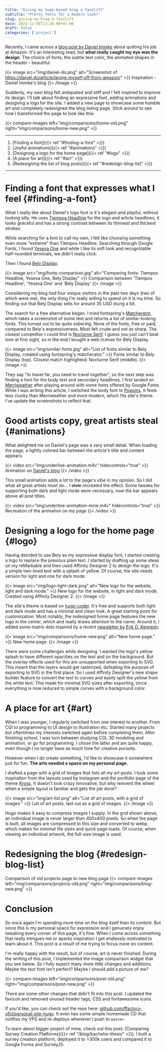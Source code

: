 ```yaml
---
title: "Giving my hugo-based blog a facelift"
subtitle: "Pretty fonts for a modern look?"
slug: giving-my-blog-a-facelift
date: 2022-12-05T13:36:00+07:00
draft: false
categories: ['project']
---
```


<!-- 
TODO
- before-state:
  - talk about hugo coder theme
  (- projects / blog separation)
  - 
- update screenshots before/after
- merge projects -> blog & new look: add before/after
- list additional changes to theme, pictures
 -->

<!-- 
# Reimagining this blog post

Keep the scope limited. 

## Who is going to read it, what should they get out of reading this?
 
 1. *People interested in design, fonts, redesign*
  - inspiration gathering
  - how I found a font that expresses what I feel
  - redesign process
 
 2. *Friends of mine & LinkedIn people*
  - recent work of mine
  - "it was boring before, now it's cool"

### Do's & Don'ts
Do
- use a lot of images
- keep short & to the point

Don't
- show too much code
- talk about off-topic things 
-->

<!-- # Inspiration -->
<!-- 
  - get people hooked: inspiration from Daniel Immke's blog
  - what will I talk about
    - "how I went from this to this": before/after (-> friends)
    - finding a font, animations, logo, art page (-> design people)
  - why should they read this / who should read this
-->
Recently, I came across a [blog post by Daniel Immke](https://daniel.do/article/laying-myself-off-from-amazon/) about quitting his job at Amazon. It's an interesting read, but **what really caught my eye was the design**. The choice of fonts, the subtle text color, the animated shapes in the header - beautiful.

{{< image src="img/daniel-do.png" alt="Screenshot of https://daniel.do/article/laying-myself-off-from-amazon/" >}}
  Inspiration - Daniel Immke's blog
{{< /image >}}

Suddenly, my own blog felt antiquated and stiff and I felt inspired to improve its design. I'll talk about finding an expressive font, adding animations and designing a logo for the site. I added a new page to showcase some humble art and completely redesigned the blog listing page. Stick around to see how I transformed the page to look like this:

{{< compare-images left="img/comparisons/home-old.png" right="img/comparisons/home-new.png" >}}

---
1. [Finding a font]({{< ref "#finding-a-font" >}})
2. [Joyful animations]({{< ref "#animations" >}})
3. [Designing a logo for the home page]({{< ref "#logo" >}})
4. [A place for art]({{< ref "#art" >}})
5. [Redesigning the list of blog posts]({{< ref "#redesign-blog-list" >}})
---


# Finding a font that expresses what I feel {#finding-a-font}
What I really like about Daniel's logo font is it's elegant *and* playful, without looking silly. He uses [Tiempos Headline](https://klim.co.nz/retail-fonts/tiempos-headline/) for the logo and article headlines, it looks graceful and has a strong contrast between its thinnest and thickest strokes.

While searching for a font to call my own, I felt like choosing something even more "extreme" than Tiempos Headline. Searching through Google Fonts, I found [Yeseva One](https://fonts.google.com/specimen/Yeseva+One?category=Display&subset=latin&preview.text=Filippo%20Orru&preview.text_type=custom) and while I like its soft look and recognizable half-rounded terminals, we didn't really click.

Then I found [Bely Display](https://www.type-together.com/bely-font).

{{< image src="img/fonts-comparison.jpg" alt="Comparing fonts: Tiempos Headline, Yeseva One, Bely Display" >}}
  Comparison between 'Tiempos Headline', 'Yeseva One' and 'Bely Display'
{{< /image >}}

Considering my blog had four unique visitors in the past two days (two of which were me), the only thing I'm really willing to spend on it is my time. So finding out that Bely Display sells for around 35 USD stung a bit. 
<!-- It is also included in Adobe's creative cloud fonts, but I'd only be allowed to use it while my subscription is active, so that wasn't a possibility. -->

The search for a free alternative began. I tried fontspring's [Matcherator](https://www.fontsquirrel.com/matcherator), which takes a screenshot of some text and returns a list of similar-looking fonts. This turned out to be quite sobering. None of the fonts, free or paid, compared to Bely's expressiveness. Most felt crude and not as sharp. The closest competitor I could find is [Nocturne Serif](https://www.fontspring.com/fonts/machalski/nocturne-serif). I guess you just can't beat love at first sight, so in the end I bought a web license for Bely Display. 

{{< image src="img/similar-fonts.jpg" alt="List of fonts similar to Bely Display, created using fontspring's matcherator." >}}
  Fonts similar to Bely Display (top). Closest match highlighted: Nocturne Serif (middle).
{{< /image >}}

They say "to travel far, you need to travel together", so the next step was finding a font for the body text and secondary headlines. I first landed on [Merriweather](https://fonts.google.com/specimen/Merriweather) after playing around with some fonts offered by Google Fonts. While I was writing this article, I switched the body font to [Poppins](https://fonts.google.com/specimen/Poppins). It feels less clunky than Merriweather and more modern, which fits site's theme. I've update the screenshots to reflect that. 

# Good artists copy, great artists steal {#animations}
What delighted me on Daniel's page was a very small detail. When loading the page, a lightly colored bar between the article's title and content appears. 

{{< video src="img/underline-animation.m4v" hidecontrols="true" >}}
Animation on [Daniel's blog](https://daniel.do/article/laying-myself-off-from-amazon/)
{{< /video >}}


This small animation adds a lot to the page's vibe in my opinion. So I did what all great artists must do... I ~~*stole*~~ recreated the effect. Some tweaks for supporting both dark and light mode were necessary, now the bar appears above all post titles.

{{< video src="img/underline-animation-mine.m4v" hidecontrols="true" >}}
Recreation of the animation on my page
{{< /video >}}

# Designing a logo for the home page {#logo}
Having decided to use Bely as my expressive display font, I started creating a logo to replace the previous plain text. I started by drafting up some ideas on my reMarkable and then used Affinity Designer 2 to design the logo. It's a simple two-lined text with a splash of yellow. Of course, the site needs version for light and one for dark mode.

{{< image src="img/logo-light-dark.png" alt="New logo for the website, light and dark mode." >}}
  New logo for the website, in light and dark mode. Created using Affinity Designer 2.
{{< /image >}}

The site's theme is based on [hugo-coder](https://github.com/luizdepra/hugo-coder). It's free and supports both light and dark mode and has a minimal and clean look. A great starting point for customization.
Most notably, the redesigned home page features the new logo in the center, which and really draws attention to the name. Around it, I added some matrix dots inspired by a recent [newsletter by Erik D. Kennedy](https://www.learnui.design/newsletter.html).

{{< image src="img/comparisons/home-new.png" alt="New home page." >}}
  New home page.
{{< /image >}}

There were some challenges while designing. I wanted the logo's yellow splash to have different opacities on the text and on the background. But the overlay effects used for this are unsupported when exporting to SVG. This meant that the layers would get rasterized, defeating the purpose of exporting to SVG in the first place. So I used Affinity Designer's new shape builder feature to convert the text to curves and easily split the yellow from the white text. This made for minimal SVG sizes after exporting, since everything is now reduced to simple curves with a background color.


# A place for art {#art}
When I was younger, I regularly switched from one interest to another. From CGI to programming to UI design to illustration etc. Started many projects but oftentimes my interests switched again before completing them. After finishing school, I was torn between studying CGI, 3D modeling and animation, or go for programming. I chose the latter and am quite happy, even though I no longer have as much time for creative pursuits.

However when I do create something, I'd like to showcase it somewhere just for fun. **The arts needed a space on my personal page.**

<!-- TODO insert image of single page -->

I drafted a page with a grid of images that lists all my art posts. I took some inspiration from the layouts used by Instagram and the portfolio page of the theme [Kross](https://demo.gethugothemes.com/kross/). It doesn't look crazy innovative, but why reinvent the wheel when a simple layout is familiar and gets the job done? 

{{< image src="img/art-list.png" alt="List of art posts, with a grid of images." >}}
  List of art posts, laid out as a grid of images.
{{< /image >}}

Hugo makes it easy to compress images I supply. In the grid shown above, an individual image is never larger than 400x400 pixels. So when the page is built, all images are compressed to this size and converted to webp, which makes for minimal file sizes and quick page loads. Of course, when viewing an individual artwork, the full-size image is used.

# Redesigning the blog {#redesign-blog-list}

Comparison of old projects page to new blog page
{{< compare-images left="img/comparisons/projects-old.png" right="img/comparisons/blog-new.png" >}}

# Conclusion
<!-- TODO:
  - summarize post
  - what happened while writing this post:
    - redesigned blog list page
    - added compare-images shortcode
    - tweaked the mobile and light theme 100 times
  - refer back to introduction / inspiration
  - personal statement
  - call to action: ?
-->
So once again I'm spending more time on the blog itself than its content. But since this is my personal space for expression and I genuinely enjoy tweaking every corner of this page, it's fine. When I come across something that really intrigues me or sparks inspiration I get endlessly motivated to learn about it. This post is a result of me trying to focus more on content. 

I'm really happy with the result, but of course, art is never finished. During the writing of this post, I implemented the image comparison widget that you see below. So I fully expect many more little changes and additions. Maybe the text font isn't perfect? Maybe I should add a picture of me?

{{< compare-images left="img/comparisons/post-old.png" right="img/comparisons/post-new.png" >}}

<!-- TODO remove: (?) -->
There are some other changes that didn't fit into this post. I updated the favicon and removed unused header tags, CSS and fontawesome icons. 

If you'd like, you can check out the repo here: [github.com/ffactory-ofcl/personal-site-hugo](https://github.com/ffactory-ofcl/personal-site-hugo). It even has some simple homemade CD that notifies my VPS and re-deploys whenever I push to `master`.

To learn about bigger project of mine, check out this post: [Comparing Survey Creation Platforms]({{< ref "/blog/bachelor-thesis" >}}). I built a survey creation platform, deployed it to >300k users and compared it to Google Forms and SurveyJS.